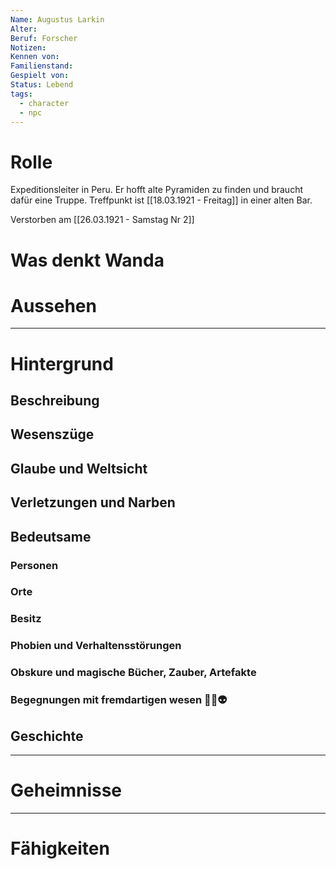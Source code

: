 ```yaml
---
Name: Augustus Larkin
Alter: 
Beruf: Forscher
Notizen: 
Kennen von: 
Familienstand: 
Gespielt von: 
Status: Lebend
tags:
  - character
  - npc
---
```

# Rolle
Expeditionsleiter in Peru. Er hofft alte Pyramiden zu finden und braucht dafür eine Truppe.
Treffpunkt ist [[18.03.1921 - Freitag]] in einer alten Bar.

Verstorben am  [[26.03.1921 - Samstag Nr 2]] 
# Was denkt Wanda


# Aussehen

--- 
# Hintergrund
## Beschreibung


## Wesenszüge


## Glaube und Weltsicht


## Verletzungen und Narben


## Bedeutsame


### Personen


### Orte


### Besitz 


### Phobien und Verhaltensstörungen


### Obskure und magische Bücher, Zauber, Artefakte


### Begegnungen mit fremdartigen wesen 👻👾👽


## Geschichte


--- 
# Geheimnisse



--- 
# Fähigkeiten


